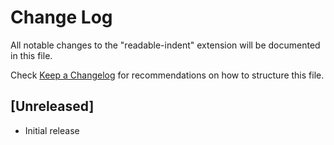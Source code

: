 # Change Log

All notable changes to the "readable-indent" extension will be documented in this file.

Check [Keep a Changelog](http://keepachangelog.com/) for recommendations on how to structure this file.

## [Unreleased]

- Initial release